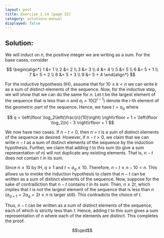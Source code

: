 ```yaml
---
layout: post
title: Exercise 2.14 (page 32)
category: solutions-manual
displayed: false
---
```


## Solution:

We will induct on $n$, the positive integer we are writing as a sum. For the base cases, consider

$$
    \begin{align*}
        1 &= 1 \\
        2 &= 2 \\
        3 &= 3 \\
        4 &= 4 \\
        5 &= 5 \\
        6 &= 5 + 1 \\
        7 &= 5 + 2 \\
        8 &= 5 + 3 \\
        9 &= 5 + 4
    \end{align*}
$$

For the inductive hypothesis (IH), assume that for $10 \leq k < n$ we can write $k$ as a sum of distinct elements of the sequence. Now, for the inductive step, we will show that we can do the same for $n$. Let $t$ be the largest element of the sequence that is less than $n$ and $a_i = 10(2^{i - 1})$ denote the $i$-th element of the geometric part of the sequence. Hence, we have $t = a_q$ where

$$
    q = \left\lfloor \log_2\left(\frac{n}{10}\right) \right\rfloor + 1 = \left\lfloor \log_2(n) - 3 \right\rfloor + 1
$$

We now have two cases. If $n - t = 0$, then $n = t$ is a sum of distinct elements of the sequence as desired. However, if $n - t > 0$, we claim that we can write $n - t$ as a sum of distinct elements of the sequence by the induction hypothesis. Further, we claim that adding $t$ to this sum (to give a sum representation of $n$) will not duplicate any existing elements. That is, $n - t$ does not contain $t$ in its sum. 

Since $n \geq 10$ by IH, $q \geq 1$ and $t = a_q \geq 10$. Therefore, $n - t \leq n - 10 < n$. This allows us to invoke the induction hypothesis to claim that $n - t$ can be written as a sum of distinct elements of the sequence. Now, suppose for the sake of contradiction that $n - t$ contains $t$ in its sum. Then, $n \geq 2t$, which implies that $t$ is not the largest element of the sequence that is less than $n$ ($a_{q + 1} = 2a_q = 2t \leq n$ is larger still). This contradicts the choice of $t$.

Thus, $n - t$ can be written as a sum of distinct elements of the sequence, each of which is strictly less than $t$. Hence, adding $t$ to this sum gives a sum representation of $n$ where each of the elements are distinct. This completes the proof.

$$\qed$$